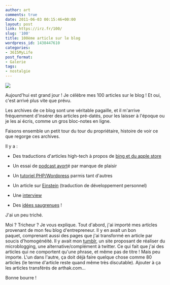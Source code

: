```yaml
---
author: art
comments: true
date: 2011-06-03 00:15:46+00:00
layout: post
link: https://irz.fr/100/
slug: '100'
title: 100ème article sur le blog
wordpress_id: 1438447610
categories:
- 3615MyLife
post_format:
- Galerie
tags:
- nostalgie
---
```


[![](https://static.irz.fr/2011/06/100.png)](https://static.irz.fr/2011/06/100.png)

Aujourd'hui est grand jour ! Je célèbre mes 100 articles sur le blog ! Et oui, c'est arrivé plus vite que prévu.

Les archives de ce blog sont une véritable pagaille, et il m'arrive fréquemment d'insérer des articles pré-datés, pour les laisser à l'époque ou je les ai écris, comme un gros bloc-notes en ligne.

Faisons ensemble un petit tour du tour du propriétaire, histoire de voir ce que regorge ces archives.

Il y a :



	
  * Des traductions d'articles high-tech à propos de [bing et du apple store](http://irz.fr/apple-il-est-temps-de-supprimer-bing-de-lapp-store/)

	
  * Un essai de [podcast avort](http://irz.fr/la-review-quatre/)é par manque de plaisir

	
  * Un [tutoriel PHP/Wordpress](http://irz.fr/calculer-un-age-automatiquement-pour-le-mettre-dans-une-page-wordpress/) parmis tant d'autres

	
  * Un article sur [Einstein](http://irz.fr/lecons-de-vie-albert-einstein/) (traduction de développement personnel)

	
  * Une [interview](http://irz.fr/objectif-neige/)

	
  * Des [idées saugrenues](http://irz.fr/decoupez-une-micro-sim-carte-sim/) !


J'ai un peu triché.

Moi ? Tricheur ? Je vous explique. Tout d'abord, j'ai importé mes articles provenant de mon feu blog d'entrepreneur. Il y en avait un bon paquet, comprenant aussi des pages que j'ai transformé en article par soucis d'homogénéité. Il y avait mon [tumblr](http://www.tumblr.com/), un site proposant de réaliser du microblogging, une alternative/complément à twitter. Ce qui fait que j'ai des articles qui ne comportent qu'une phrase, et même pas de titre ! Mais peu importe. L'un dans l'autre, ça doit déjà faire quelque chose comme 80 articles (le terme d'article reste quand même très discutable). Ajouter à ça les articles transférés de arthak.com...

Bonne bourre !
